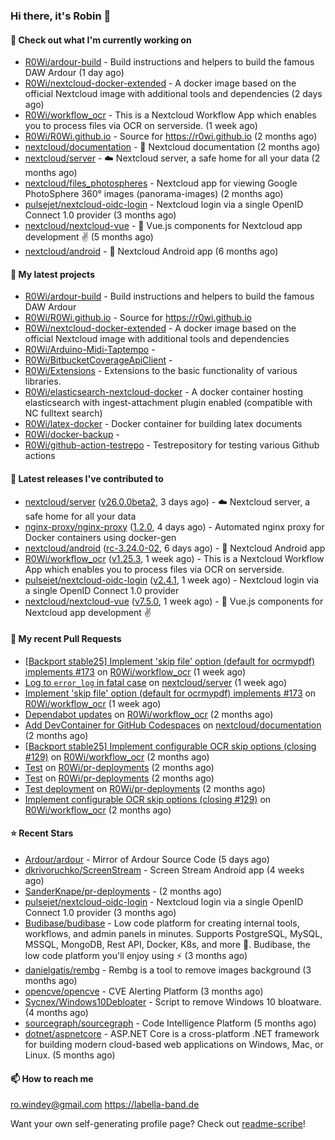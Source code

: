 ### Hi there, it's Robin 👋

#### 👷 Check out what I'm currently working on

- [R0Wi/ardour-build](https://github.com/R0Wi/ardour-build) - Build instructions and helpers to build the famous DAW Ardour (1 day ago)
- [R0Wi/nextcloud-docker-extended](https://github.com/R0Wi/nextcloud-docker-extended) - A docker image based on the official Nextcloud image with additional tools and dependencies (2 days ago)
- [R0Wi/workflow_ocr](https://github.com/R0Wi/workflow_ocr) - This is a Nextcloud Workflow App which enables you to process files via OCR on serverside. (1 week ago)
- [R0Wi/R0Wi.github.io](https://github.com/R0Wi/R0Wi.github.io) - Source for https://r0wi.github.io (2 months ago)
- [nextcloud/documentation](https://github.com/nextcloud/documentation) - 📘 Nextcloud documentation (2 months ago)
- [nextcloud/server](https://github.com/nextcloud/server) - ☁️ Nextcloud server, a safe home for all your data (2 months ago)
- [nextcloud/files_photospheres](https://github.com/nextcloud/files_photospheres) - Nextcloud app for viewing Google PhotoSphere 360° images (panorama-images) (2 months ago)
- [pulsejet/nextcloud-oidc-login](https://github.com/pulsejet/nextcloud-oidc-login) - Nextcloud login via a single OpenID Connect 1.0 provider (3 months ago)
- [nextcloud/nextcloud-vue](https://github.com/nextcloud/nextcloud-vue) - 🍱 Vue.js components for Nextcloud app development  ✌ (5 months ago)
- [nextcloud/android](https://github.com/nextcloud/android) - 📱 Nextcloud Android app (6 months ago)

#### 🌱 My latest projects

- [R0Wi/ardour-build](https://github.com/R0Wi/ardour-build) - Build instructions and helpers to build the famous DAW Ardour
- [R0Wi/R0Wi.github.io](https://github.com/R0Wi/R0Wi.github.io) - Source for https://r0wi.github.io
- [R0Wi/nextcloud-docker-extended](https://github.com/R0Wi/nextcloud-docker-extended) - A docker image based on the official Nextcloud image with additional tools and dependencies
- [R0Wi/Arduino-Midi-Taptempo](https://github.com/R0Wi/Arduino-Midi-Taptempo) - 
- [R0Wi/BitbucketCoverageApiClient](https://github.com/R0Wi/BitbucketCoverageApiClient) - 
- [R0Wi/Extensions](https://github.com/R0Wi/Extensions) - Extensions to the basic functionality of various libraries.
- [R0Wi/elasticsearch-nextcloud-docker](https://github.com/R0Wi/elasticsearch-nextcloud-docker) - A docker container hosting elasticsearch with ingest-attachment plugin enabled (compatible with NC fulltext search)
- [R0Wi/latex-docker](https://github.com/R0Wi/latex-docker) - Docker container for building latex documents
- [R0Wi/docker-backup](https://github.com/R0Wi/docker-backup) - 
- [R0Wi/github-action-testrepo](https://github.com/R0Wi/github-action-testrepo) - Testrepository for testing various Github actions

#### 🔭 Latest releases I've contributed to

- [nextcloud/server](https://github.com/nextcloud/server) ([v26.0.0beta2](https://github.com/nextcloud/server/releases/tag/v26.0.0beta2), 3 days ago) - ☁️ Nextcloud server, a safe home for all your data
- [nginx-proxy/nginx-proxy](https://github.com/nginx-proxy/nginx-proxy) ([1.2.0](https://github.com/nginx-proxy/nginx-proxy/releases/tag/1.2.0), 4 days ago) - Automated nginx proxy for Docker containers using docker-gen
- [nextcloud/android](https://github.com/nextcloud/android) ([rc-3.24.0-02](https://github.com/nextcloud/android/releases/tag/rc-3.24.0-02), 6 days ago) - 📱 Nextcloud Android app
- [R0Wi/workflow_ocr](https://github.com/R0Wi/workflow_ocr) ([v1.25.3](https://github.com/R0Wi/workflow_ocr/releases/tag/v1.25.3), 1 week ago) - This is a Nextcloud Workflow App which enables you to process files via OCR on serverside.
- [pulsejet/nextcloud-oidc-login](https://github.com/pulsejet/nextcloud-oidc-login) ([v2.4.1](https://github.com/pulsejet/nextcloud-oidc-login/releases/tag/v2.4.1), 1 week ago) - Nextcloud login via a single OpenID Connect 1.0 provider
- [nextcloud/nextcloud-vue](https://github.com/nextcloud/nextcloud-vue) ([v7.5.0](https://github.com/nextcloud/nextcloud-vue/releases/tag/v7.5.0), 1 week ago) - 🍱 Vue.js components for Nextcloud app development  ✌

#### 🔨 My recent Pull Requests

- [[Backport stable25] Implement &#39;skip file&#39; option (default for ocrmypdf) implements #173](https://github.com/R0Wi/workflow_ocr/pull/178) on [R0Wi/workflow_ocr](https://github.com/R0Wi/workflow_ocr) (1 week ago)
- [Log to `error_log` in fatal case](https://github.com/nextcloud/server/pull/36316) on [nextcloud/server](https://github.com/nextcloud/server) (1 week ago)
- [Implement &#39;skip file&#39; option (default for ocrmypdf) implements #173](https://github.com/R0Wi/workflow_ocr/pull/177) on [R0Wi/workflow_ocr](https://github.com/R0Wi/workflow_ocr) (1 week ago)
- [Dependabot updates](https://github.com/R0Wi/workflow_ocr/pull/166) on [R0Wi/workflow_ocr](https://github.com/R0Wi/workflow_ocr) (2 months ago)
- [Add DevContainer for GitHub Codespaces](https://github.com/nextcloud/documentation/pull/9406) on [nextcloud/documentation](https://github.com/nextcloud/documentation) (2 months ago)
- [[Backport stable25] Implement configurable OCR skip options (closing #129)](https://github.com/R0Wi/workflow_ocr/pull/165) on [R0Wi/workflow_ocr](https://github.com/R0Wi/workflow_ocr) (2 months ago)
- [Test](https://github.com/R0Wi/pr-deployments/pull/3) on [R0Wi/pr-deployments](https://github.com/R0Wi/pr-deployments) (2 months ago)
- [Test](https://github.com/R0Wi/pr-deployments/pull/2) on [R0Wi/pr-deployments](https://github.com/R0Wi/pr-deployments) (2 months ago)
- [Test deployment](https://github.com/R0Wi/pr-deployments/pull/1) on [R0Wi/pr-deployments](https://github.com/R0Wi/pr-deployments) (2 months ago)
- [Implement configurable OCR skip options (closing #129)](https://github.com/R0Wi/workflow_ocr/pull/164) on [R0Wi/workflow_ocr](https://github.com/R0Wi/workflow_ocr) (2 months ago)

#### ⭐ Recent Stars

- [Ardour/ardour](https://github.com/Ardour/ardour) - Mirror of Ardour Source Code (5 days ago)
- [dkrivoruchko/ScreenStream](https://github.com/dkrivoruchko/ScreenStream) - Screen Stream Android app (4 weeks ago)
- [SanderKnape/pr-deployments](https://github.com/SanderKnape/pr-deployments) -  (2 months ago)
- [pulsejet/nextcloud-oidc-login](https://github.com/pulsejet/nextcloud-oidc-login) - Nextcloud login via a single OpenID Connect 1.0 provider (3 months ago)
- [Budibase/budibase](https://github.com/Budibase/budibase) - Low code platform for creating internal tools, workflows, and admin panels in minutes. Supports PostgreSQL, MySQL, MSSQL, MongoDB, Rest API, Docker, K8s, and more 🚀. Budibase, the low code platform you&#39;ll enjoy using ⚡   (3 months ago)
- [danielgatis/rembg](https://github.com/danielgatis/rembg) - Rembg is a tool to remove images background (3 months ago)
- [opencve/opencve](https://github.com/opencve/opencve) - CVE Alerting Platform (3 months ago)
- [Sycnex/Windows10Debloater](https://github.com/Sycnex/Windows10Debloater) - Script to remove Windows 10 bloatware. (4 months ago)
- [sourcegraph/sourcegraph](https://github.com/sourcegraph/sourcegraph) - Code Intelligence Platform (5 months ago)
- [dotnet/aspnetcore](https://github.com/dotnet/aspnetcore) - ASP.NET Core is a cross-platform .NET framework for building modern cloud-based web applications on Windows, Mac, or Linux. (5 months ago)

#### 📫 How to reach me
[ro.windey@gmail.com](mailto:ro.windey@gmailcom)
https://labella-band.de

Want your own self-generating profile page? Check out [readme-scribe](https://github.com/muesli/readme-scribe)!
